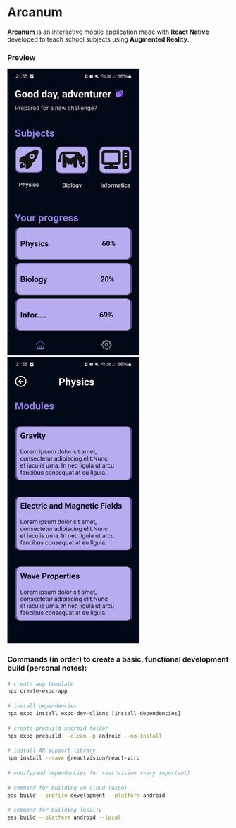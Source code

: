 # Arcanum
**Arcanum** is an interactive mobile application made with **React Native** developed to teach school subjects using **Augmented Reality**.


### Preview

<img src="assets/images/preview-home.jpg" width="300" height = "650"/>
<img src="assets/images/preview-physicsmodules.jpg" width="300" height = "650"/>

### Commands (in order) to create a basic, functional development build (personal notes):

```bash
# create app template
npx create-expo-app

# install dependencies
npx expo install expo-dev-client [install dependencies]

# create prebuild android folder
npx expo prebuild --clean -p android --no-install

# install AR support library
npm install --save @reactvision/react-viro

# modify/add dependencies for reactvision (very important)

# command for building on cloud (expo)
eas build --profile development --platform android

# command for building locally
eas build --platform android --local
```
